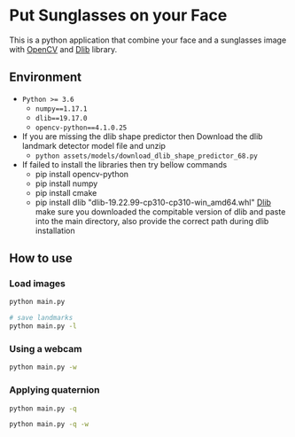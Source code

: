
# Put Sunglasses on your Face

This is a python application that combine your face and a sunglasses image with [OpenCV](https://opencv.org/) and [Dlib](http://dlib.net/) library.
## Environment

- `Python >= 3.6`
  - `numpy==1.17.1`
  - `dlib==19.17.0`
  - `opencv-python==4.1.0.25`
- If you are missing the dlib shape predictor then Download the dlib landmark detector model file and unzip
  - `python assets/models/download_dlib_shape_predictor_68.py`
- If failed to install the libraries then try bellow commands
  - pip install opencv-python
  - pip install numpy
  - pip install cmake
  - pip install dlib "dlib-19.22.99-cp310-cp310-win_amd64.whl" [Dlib](https://github.com/datamagic2020/Install-dlib) make sure you downloaded the compitable version of dlib and paste into the main directory, also provide the correct path during dlib installation

## How to use

### Load images

```sh
python main.py
```

```sh
# save landmarks
python main.py -l
```

### Using a webcam

```sh
python main.py -w
```

### Applying quaternion

```sh
python main.py -q
```

```sh
python main.py -q -w
```
